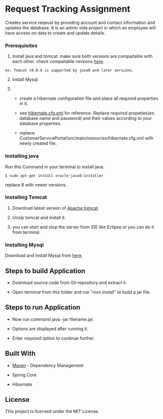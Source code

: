 # Request Tracking Assignment

Creates service reqeust by providing account and contact information and updates the database. It is an admin side project in which an employee will have access on data to create and update details. 

### Prerequisites

1. Install java and tomcat. make sure both versions are compaitable with each other. check compaitable versions [here](http://tomcat.apache.org/whichversion.html).

```
ex: Tomcat v9.0.8 is supported by java8 and later versions.
```

2. Install Mysql.

3. * create a hibernate configuration file and place all required properties in it. 

   * see [hibernate.cfg.xml](https://github.com/saikrishna1214/CustomerServicePortal/blob/master/src/main/resources/hibernate.cfg.xml) for reference. Replace required propeties(ex: database name and password) and their values according to your database properties.

   * replace  CustomerServicePortal/src/main/resources/hibernate.cfg.xml with newly created file.

### Installing java

Run this Command in your terminal to install java.

```
$ sudo apt-get install oracle-java8-installer
```
replace 8 with newer versions.

### Installing Tomcat

1. Download latest version of [Apache tomcat](http://tomcat.apache.org/)

2. Unzip tomcat and install it.

3. you can start and stop the server from IDE like Eclipse or you can do it from terminal.

### Installing Mysql

Download and Install Mysql from [here](https://www.mysql.com/downloads).

## Steps to build Application

* Download source code from Git repository and extract it.

* Open terminal from this folder and run "mvn install" to build a jar file.

## Steps to run Application

* Now run command java -jar filename.jar.

* Options are displayed after running it.

* Enter required option to continue further.

## Built With

* [Maven](https://maven.apache.org/) - Dependency Management

* Spring Core

* Hibernate

## License

This project is licensed under the MIT License.



